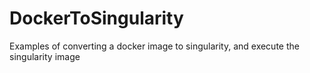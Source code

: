 # DockerToSingularity
Examples of converting a docker image to singularity, and execute the singularity image

